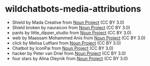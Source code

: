 # wildchatbots-media-attributions

- Shield by Mada Creative from <a href="https://thenounproject.com/browse/icons/term/shield/" target="_blank" title="Shield Icons">Noun Project</a> (CC BY 3.0)
- Shield broken by nauraicon from <a href="https://thenounproject.com/browse/icons/term/shield-broken/" target="_blank" title="Shield broken Icons">Noun Project</a> (CC BY 3.0)
- pants by little_dipper_studio from <a href="https://thenounproject.com/browse/icons/term/pants/" target="_blank" title="pants Icons">Noun Project</a> (CC BY 3.0)
- web by Maassam Mohammed Anis from <a href="https://thenounproject.com/browse/icons/term/web/" target="_blank" title="web Icons">Noun Project</a> (CC BY 3.0)
- click by Melisa Lutfiani from <a href="https://thenounproject.com/browse/icons/term/click/" target="_blank" title="click Icons">Noun Project</a> (CC BY 3.0)
- Chatbot by IconPai from <a href="https://thenounproject.com/browse/icons/term/chatbot/" target="_blank" title="Chatbot Icons">Noun Project</a> (CC BY 3.0)
- hacker by Peter van Driel from <a href="https://thenounproject.com/browse/icons/term/hacker/" target="_blank" title="hacker Icons">Noun Project</a> (CC BY 3.0)
- four stars by Alina Oleynik from <a href="https://thenounproject.com/browse/icons/term/four-stars/" target="_blank" title="four stars Icons">Noun Project</a> (CC BY 3.0)

